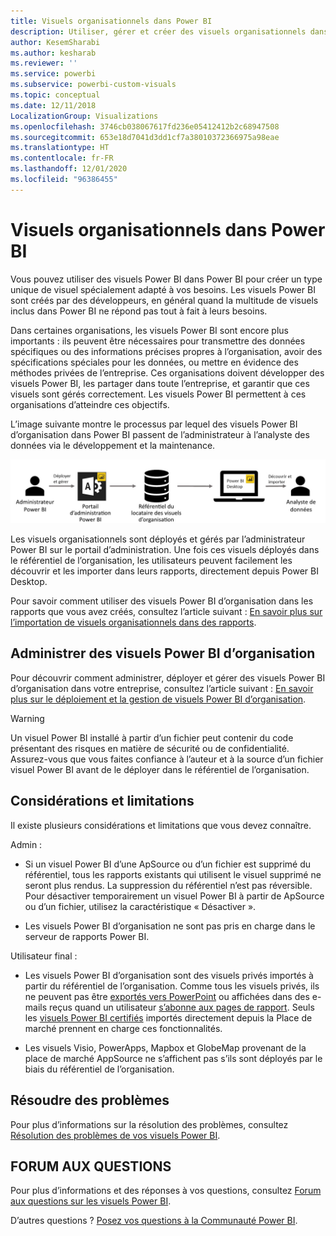```yaml
---
title: Visuels organisationnels dans Power BI
description: Utiliser, gérer et créer des visuels organisationnels dans Power BI
author: KesemSharabi
ms.author: kesharab
ms.reviewer: ''
ms.service: powerbi
ms.subservice: powerbi-custom-visuals
ms.topic: conceptual
ms.date: 12/11/2018
LocalizationGroup: Visualizations
ms.openlocfilehash: 3746cb038067617fd236e05412412b2c68947508
ms.sourcegitcommit: 653e18d7041d3dd1cf7a38010372366975a98eae
ms.translationtype: HT
ms.contentlocale: fr-FR
ms.lasthandoff: 12/01/2020
ms.locfileid: "96386455"
---
```

# <a name="organizational-visuals-in-power-bi"></a>Visuels organisationnels dans Power BI

Vous pouvez utiliser des visuels Power BI dans Power BI pour créer un type unique de visuel spécialement adapté à vos besoins. Les visuels Power BI sont créés par des développeurs, en général quand la multitude de visuels inclus dans Power BI ne répond pas tout à fait à leurs besoins.

Dans certaines organisations, les visuels Power BI sont encore plus importants : ils peuvent être nécessaires pour transmettre des données spécifiques ou des informations précises propres à l’organisation, avoir des spécifications spéciales pour les données, ou mettre en évidence des méthodes privées de l’entreprise. Ces organisations doivent développer des visuels Power BI, les partager dans toute l’entreprise, et garantir que ces visuels sont gérés correctement. Les visuels Power BI permettent à ces organisations d’atteindre ces objectifs.

L’image suivante montre le processus par lequel des visuels Power BI d’organisation dans Power BI passent de l’administrateur à l’analyste des données via le développement et la maintenance.

![Pic de visuel personnalisé](media/power-bi-custom-visuals-organizational/custom-visual-org-01.jpg)

Les visuels organisationnels sont déployés et gérés par l’administrateur Power BI sur le portail d’administration. Une fois ces visuels déployés dans le référentiel de l’organisation, les utilisateurs peuvent facilement les découvrir et les importer dans leurs rapports, directement depuis Power BI Desktop.

Pour savoir comment utiliser des visuels Power BI d’organisation dans les rapports que vous avez créés, consultez l’article suivant : [En savoir plus sur l’importation de visuels organisationnels dans des rapports](power-bi-custom-visuals.md).

## <a name="administer-organizational-power-bi-visuals"></a>Administrer des visuels Power BI d’organisation

Pour découvrir comment administrer, déployer et gérer des visuels Power BI d’organisation dans votre entreprise, consultez l’article suivant : [En savoir plus sur le déploiement et la gestion de visuels Power BI d’organisation](../../admin/organizational-visuals.md).

> [!WARNING]
> Un visuel Power BI installé à partir d’un fichier peut contenir du code présentant des risques en matière de sécurité ou de confidentialité. Assurez-vous que vous faites confiance à l’auteur et à la source d’un fichier visuel Power BI avant de le déployer dans le référentiel de l’organisation.

## <a name="considerations-and-limitations"></a>Considérations et limitations

Il existe plusieurs considérations et limitations que vous devez connaître.

Admin :

* Si un visuel Power BI d’une ApSource ou d’un fichier est supprimé du référentiel, tous les rapports existants qui utilisent le visuel supprimé ne seront plus rendus. La suppression du référentiel n’est pas réversible. Pour désactiver temporairement un visuel Power BI à partir de ApSource ou d’un fichier, utilisez la caractéristique « Désactiver ».

* Les visuels Power BI d’organisation ne sont pas pris en charge dans le serveur de rapports Power BI.

Utilisateur final :

* Les visuels Power BI d’organisation sont des visuels privés importés à partir du référentiel de l’organisation. Comme tous les visuels privés, ils ne peuvent pas être [exportés vers PowerPoint](../../consumer/end-user-powerpoint.md) ou affichées dans des e-mails reçus quand un utilisateur [s’abonne aux pages de rapport](../../consumer/end-user-subscribe.md). Seuls les [visuels Power BI certifiés](power-bi-custom-visuals-certified.md) importés directement depuis la Place de marché prennent en charge ces fonctionnalités.

* Les visuels Visio, PowerApps, Mapbox et GlobeMap provenant de la place de marché AppSource ne s’affichent pas s’ils sont déployés par le biais du référentiel de l’organisation.

## <a name="troubleshoot"></a>Résoudre des problèmes

Pour plus d’informations sur la résolution des problèmes, consultez [Résolution des problèmes de vos visuels Power BI](power-bi-custom-visuals-troubleshoot.md).

## <a name="faq"></a>FORUM AUX QUESTIONS

Pour plus d’informations et des réponses à vos questions, consultez [Forum aux questions sur les visuels Power BI](power-bi-custom-visuals-faq.md#organizational-power-bi-visuals).

D’autres questions ? [Posez vos questions à la Communauté Power BI](https://community.powerbi.com/).